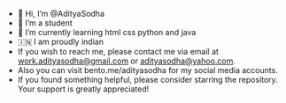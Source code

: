 - 👋 Hi, I’m @AdityaSodha
- 👀 I’m a student
- 🌱 I’m currently learning html css python and java
- 🇮🇳 I am proudly indian
- If you wish to reach me, please contact me via email at work.adityasodha@gmail.com or adityasodha@yahoo.com.
- Also you can visit bento.me/adityasodha for my social media accounts.
- If you found something helpful, please consider starring the repository. Your support is greatly appreciated!
<!---
AdityaSodha/AdityaSodha is a ✨ special ✨ repository because its `README.md` (this file) appears on your GitHub profile.
You can click the Preview link to take a look at your changes.
--->
